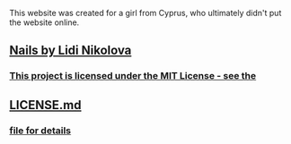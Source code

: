 This website was created for a girl from Cyprus, who ultimately didn't put the website online.

<h2><a href="https://bluebutterflies.github.io/DreamNailsByLidinikolova/Eng/index.html#">Nails by Lidi Nikolova</h2>
  
  
  <p>
  <h3> This project is licensed under the MIT License - see the</h3>
  <h2><a href="https://github.com/BlueButterflies/DreamNailsByLidinikolova/blob/main/LICENSE">LICENSE.md</h2> <h3>file for details </h3>
  </p>

